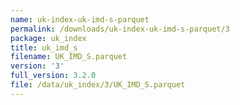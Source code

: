 ```yaml
---
name: uk-index-uk-imd-s-parquet
permalink: /downloads/uk-index-uk-imd-s-parquet/3
package: uk_index
title: uk_imd_s
filename: UK_IMD_S.parquet
version: '3'
full_version: 3.2.0
file: /data/uk_index/3/UK_IMD_S.parquet
---
```

